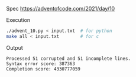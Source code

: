Spec https://adventofcode.com/2021/day/10

Execution
```bash
./advent_10.py < input.txt  # for python
make all < input.txt        # for c
```

Output
```
Processed 51 corrupted and 51 incomplete lines.
Syntax error score: 387363
Completion score: 4330777059
```

